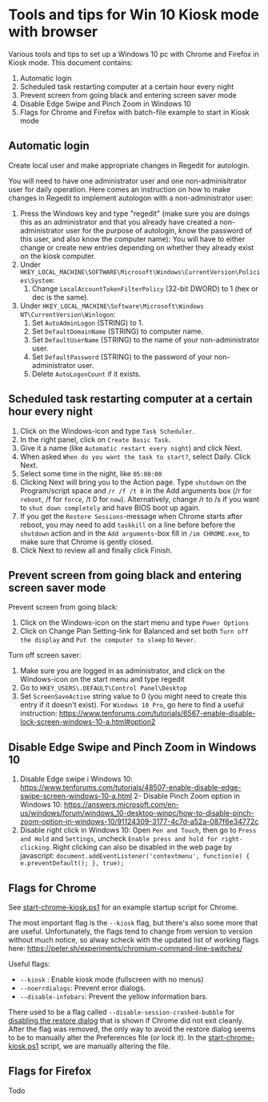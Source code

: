 # Tools and tips for Win 10 Kiosk mode with browser
Various tools and tips to set up a Windows 10 pc with Chrome and Firefox in Kiosk mode.
This document contains:
1. Automatic login
2. Scheduled task restarting computer at a certain hour every night
3. Prevent screen from going black and entering screen saver mode
4. Disable Edge Swipe and Pinch Zoom in Windows 10
5. Flags for Chrome and Firefox with batch-file example to start in Kiosk mode

## Automatic login
Create local user and make appropriate changes in Regedit for autologin.

You will need to have one administrator user and one non-adminisitrator user for daily operation.
Here comes an instruction on how to make changes in Regedit to implement autologon with a non-administrator user:

1. Press the Windows key and type "regedit" (make sure you are doings this as an administrator and that you already have created a non-administrator user for the purpose of autologin, know the password of this user, and also know the computer name):
You will have to either change or create new entries depending on whether they already exist on the kiosk computer.
2. Under `HKEY_LOCAL_MACHINE\SOFTWARE\Microsoft\Windows\CurrentVersion\Policies\System`:
    1. Change `LocalAccountTokenFilterPolicy` (32-bit DWORD) to 1 (hex or dec is the same).
3. Under `HKEY_LOCAL_MACHINE\Software\Microsoft\Windows NT\CurrentVersion\Winlogon`:
    1. Set `AutoAdminLogon` (STRING) to 1.
    2. Set `DefaultDomainName` (STRING) to computer name.
    3. Set `DefaultUserName` (STRING) to the name of your non-administrator user.
    4. Set `DefaultPassword` (STRING) to the password of your non-administrator user. 
    5. Delete `AutoLogonCount` if it exists.

## Scheduled task restarting computer at a certain hour every night
1.	Click on the Windows-icon and type `Task Scheduler`.
2.	In the right panel, click on `Create Basic Task`.
3.	Give it a name (like `Automatic restart every night`) and click Next.
4.	When asked `When do you want the task to start?`, select Daily. Click Next.
5.	Select some time in the night, like `05:00:00`
6.	Clicking Next will bring you to the Action page. Type `shutdown` on the Program/script space and `/r /f /t 0` in the Add arguments box (/r for `reboot`, /f for `force`, /t 0 for `now`). Alternatively, change /r to /s if you want to `shut down completely` and have BIOS boot up again.
7.  If you get the `Restore Sessions`-message when Chrome starts after reboot, you may need to add `taskkill` on a line before before the `shutdown` action and in the `Add arguments`-box fill in `/im CHROME.exe`, to make sure that Chrome is gently closed. 
8.	Click Next to review all and finally click Finish.

## Prevent screen from going black and entering screen saver mode
Prevent screen from going black:
1. Click on the Windows-icon on the start menu and type `Power Options`
2. Click on Change Plan Setting-link for Balanced and set both `Turn off the display` and `Put the computer to sleep` to `Never`.

Turn off screen saver:
1. Make sure you are logged in as administrator, and click on the Windows-icon on the start menu and type regedit
2. Go to `HKEY_USERS\.DEFAULT\Control Panel\Desktop`
3. Set `ScreenSaveActive` string value to 0 (you might need to create this entry if it doesn't exist). 
For `Windows 10 Pro`, go here to find a useful instruction: https://www.tenforums.com/tutorials/6567-enable-disable-lock-screen-windows-10-a.html#option2

## Disable Edge Swipe and Pinch Zoom in Windows 10
1. Disable Edge swipe i Windows 10: https://www.tenforums.com/tutorials/48507-enable-disable-edge-swipe-screen-windows-10-a.html
2- Disable Pinch Zoom option in Windows 10: https://answers.microsoft.com/en-us/windows/forum/windows_10-desktop-winpc/how-to-disable-pinch-zoom-option-in-windows-10/91124309-3177-4c7d-a52a-087f6e34772c
3. Disable right click in Windows 10: Open `Pen and Touch`, then go to `Press and Hold` and `Settings`, uncheck `Enable press and hold for right-clicking`. 
Right clicking can also be disabled in the web page by javascript:
`document.addEventListener('contextmenu', function(e) { e.preventDefault(); }, true);` 

## Flags for Chrome

See [start-chrome-kiosk.ps1](https://github.com/scriptotek/browser-kiosk-windows-setup/blob/master/start-kiosk.ps1) for an example startup script for Chrome.

The most important flag is the `--kiosk` flag, but there's also some more that are useful. Unfortunately, the flags tend to change from version to version without much notice, so alway scheck with the updated list of working flags here: https://peter.sh/experiments/chromium-command-line-switches/

Useful flags:

- `--kiosk` : Enable kiosk mode (fullscreen with no menus)
- `--noerrdialogs`: Prevent error dialogs.
- `--disable-infobars`: Prevent the yellow information bars.

There used to be a flag called `--disable-session-crashed-bubble` for [disabling the restore dialog](https://superuser.com/questions/461035/disable-google-chrome-session-restore-functionality) that is shown if Chrome did not exit cleanly. After the flag was removed, the only way to avoid the restore dialog seems to be to manually alter the Preferences file (or lock it).
In the [start-chrome-kiosk.ps1](https://github.com/scriptotek/browser-kiosk-windows-setup/blob/master/start-kiosk.ps1) script, we are manually altering the file.



## Flags for Firefox

Todo

